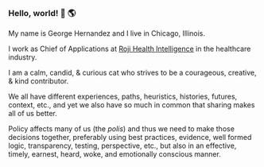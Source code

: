 ### Hello, world! 👋 🌎

My name is George Hernandez and I live in Chicago, Illinois.

I work as Chief of Applications at [Roji Health Intelligence](https://rojihealthintelligence.com) in the healthcare industry.

I am a calm, candid, & curious cat who strives to be a courageous, creative, & kind contributor.

We all have different experiences, paths, heuristics, histories, futures, context, etc., and yet we also have so much in common that sharing makes all of us better.

Policy affects many of us (the *polis*) and thus we need to make those decisions together, preferably using best practices, evidence, well formed logic, transparency, testing, perspective, etc., but also in an effective, timely, earnest, heard, woke, and emotionally conscious manner.

<!--
**GeorgeHernandez/GeorgeHernandez** is a ✨ _special_ ✨ repository because its `README.md` (this file) appears on your GitHub profile.

Here are some ideas to get you started:

- 🔭 I’m currently working on ...
- 🌱 I’m currently learning ...
- 👯 I’m looking to collaborate on ...
- 🤔 I’m looking for help with ...
- 💬 Ask me about ...
- 📫 How to reach me: ...
- 😄 Pronouns: ...
- ⚡ Fun fact: ...
-->
